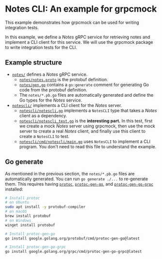 # Notes CLI: An example for grpcmock

This example demonstrates how grpcmock can be used for writing integration tests.

In this example, we define a *Notes* gRPC service for retrieving notes and implement a CLI client for this service.
We will use the grpcmock package to write integration tests for the CLI.

## Example structure

- [`notes/`](./notes/) defines a *Notes* gRPC service.
  - [`notes/notes.proto`](./notes/notes.proto) is the protobuf definition.
  - [`notes/gen.go`](./notes/gen.go) contains a `go:generate` comment for generating Go code from the protobuf definition.
  - The `notes/*.pb.go` files are automatically generated and define the Go types for the *Notes* service.
- [`notescli/`](./notescli/) implements a CLI client for the *Notes* server.
  - [`notescli/notescli.go`](./notescli/notescli.go) implements a `NotesCLI` type that takes a *Notes* client as a dependency.
  - [`notescli/notescli_test.go`](./notescli/notescli_test.go) is the **interesting part.**
    In this test, first we create a mock *Notes* server using grpcmock, then use the mock server to create a real *Notes* client, and finally use this client to create a `NotesCLI` to test.
  - [`notescli/cmd/notescli/main.go`](./notescli/cmd/notescli/main.go) uses `NotesCLI` to implement a CLI program.
    You don't need to read this file to understand the example.

## Go generate

As mentioned in the previous section, the `notes/*.pb.go` files are automatically generated.
You can run `go generate ./...` to re-generate them.
This requires having [`protoc`](https://protobuf.dev/installation/), [`protoc-gen-go`](https://pkg.go.dev/google.golang.org/protobuf/cmd/protoc-gen-go), and [`protoc-gen-go-grpc`](https://pkg.go.dev/google.golang.org/grpc/cmd/protoc-gen-go-grpc) installed:

```bash
# Install protoc
# on Ubuntu
sudo apt install -y protobuf-compiler
# on macOS
brew install protobuf
# on Windows
winget install protobuf

# Install protoc-gen-go
go install google.golang.org/protobuf/cmd/protoc-gen-go@latest

# Install protoc-gen-go-grpc
go install google.golang.org/grpc/cmd/protoc-gen-go-grpc@latest
```

